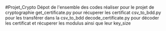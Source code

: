 #Projet_Crypto
Dépot de l'ensemble des codes réaliser pour le projet de cryptographie
get_certificate.py pour récuperer les certificat
csv_to_bdd.py pour les transférer dans la csv_to_bdd
decode_certificate.py pour décoder les certificat et récuperer les modulus ainsi que leur key_size

